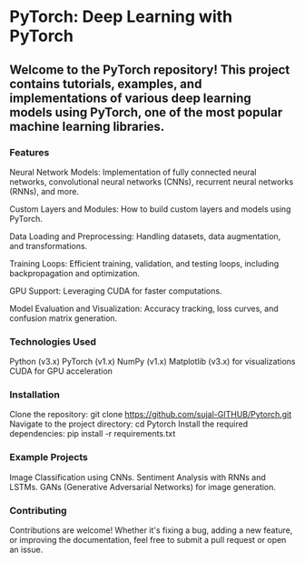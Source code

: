 # PyTorch: Deep Learning with PyTorch

## Welcome to the PyTorch repository! This project contains tutorials, examples, and implementations of various deep learning models using PyTorch, one of the most popular machine learning libraries.

### Features

Neural Network Models: Implementation of fully connected neural networks, convolutional neural networks (CNNs), recurrent neural networks (RNNs), and more.

Custom Layers and Modules: How to build custom layers and models using PyTorch.

Data Loading and Preprocessing: Handling datasets, data augmentation, and transformations.

Training Loops: Efficient training, validation, and testing loops, including backpropagation and optimization.

GPU Support: Leveraging CUDA for faster computations.

Model Evaluation and Visualization: Accuracy tracking, loss curves, and confusion matrix generation.

### Technologies Used

Python (v3.x)
PyTorch (v1.x)
NumPy (v1.x)
Matplotlib (v3.x) for visualizations
CUDA for GPU acceleration

### Installation
Clone the repository: git clone https://github.com/sujal-GITHUB/Pytorch.git
Navigate to the project directory: cd Pytorch
Install the required dependencies: pip install -r requirements.txt

### Example Projects

Image Classification using CNNs.
Sentiment Analysis with RNNs and LSTMs.
GANs (Generative Adversarial Networks) for image generation.

### Contributing

Contributions are welcome! Whether it's fixing a bug, adding a new feature, or improving the documentation, feel free to submit a pull request or open an issue.

